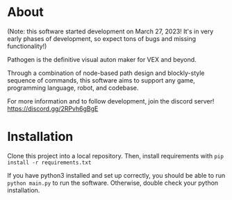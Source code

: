 About
===========
(Note: this software started development on March 27, 2023! It's in very early phases of development, so expect tons of bugs and missing functionality!)

Pathogen is the definitive visual auton maker for VEX and beyond.

Through a combination of node-based path design and blockly-style sequence of commands, this software aims to support any game, programming language, robot, and codebase.

For more information and to follow development, join the discord server!
https://discord.gg/2RPvh6gBgE

Installation
===========

Clone this project into a local repository. Then, install requirements with
`pip install -r requirements.txt`

If you have python3 installed and set up correctly, you should be able to run `python main.py` to run the software. Otherwise, double check your python installation.
